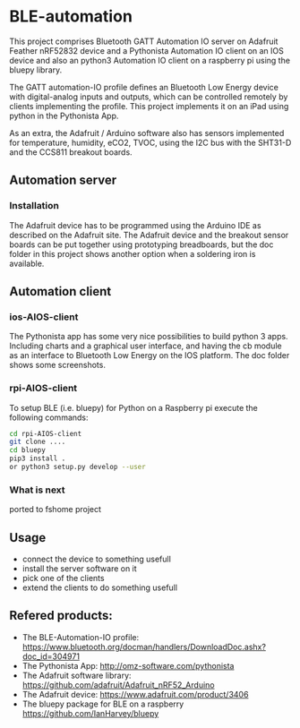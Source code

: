 # BLE-automation
This project comprises Bluetooth GATT Automation IO server on Adafruit Feather nRF52832 device and a Pythonista Automation IO client on an IOS device and also an python3 Automation IO client on a raspberry pi using the bluepy library.

The GATT automation-IO profile defines an Bluetooth Low Energy device with digital-analog inputs and outputs, which can be controlled remotely by clients implementing the profile. This project implements it on an iPad using python in the Pythonista App.

As an extra, the Adafruit / Arduino software also has sensors implemented for temperature, humidity, eCO2, TVOC, using the I2C bus with the SHT31-D and the CCS811 breakout boards.

## Automation server

### Installation

The Adafruit device has to be programmed using the Arduino IDE as described on the Adafruit site. The Adafruit device and the breakout sensor boards can be put together using prototyping breadboards, but the doc folder in this project shows another option when a soldering iron is available.

## Automation client

### ios-AIOS-client

The Pythonista app has some very nice possibilities to build python 3 apps. Including charts and a graphical user interface, and having the cb module as an interface to Bluetooth Low Energy on the IOS platform. The doc folder shows some screenshots.

### rpi-AIOS-client

To setup BLE (i.e. bluepy) for Python on a Raspberry pi execute the following commands:  
  
```bash  
cd rpi-AIOS-client  
git clone ....
cd bluepy  
pip3 install .
or python3 setup.py develop --user   
```

### What is next

ported to fshome project

## Usage

- connect the device to something usefull
- install the server software on it
- pick one of the clients
- extend the clients to do something usefull

## Refered products:

- The BLE-Automation-IO profile:
<https://www.bluetooth.org/docman/handlers/DownloadDoc.ashx?doc_id=304971>
- The Pythonista App:
<http://omz-software.com/pythonista>
- The Adafruit software library:
<https://github.com/adafruit/Adafruit_nRF52_Arduino>
- The Adafruit device:
<https://www.adafruit.com/product/3406>
- The bluepy package for BLE on a raspberry
<https://github.com/IanHarvey/bluepy>



